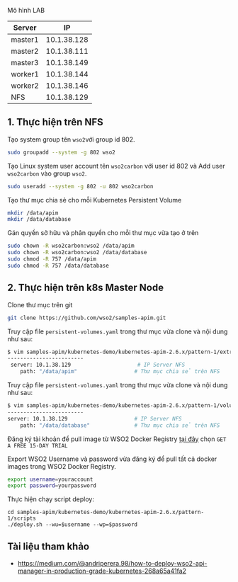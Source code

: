 Mô hình LAB

|Server|IP|
|------|--|
|master1|10.1.38.128|
|master2|10.1.38.111|
|master3|10.1.38.149|
|worker1|10.1.38.144|
|worker2|10.1.38.146|
|NFS|10.1.38.129|

## 1. Thực hiện trên NFS
Tạo system group tên `wso2`với group id 802.
```sh
sudo groupadd --system -g 802 wso2
```
Tạo Linux system user account tên `wso2carbon` với user id 802 và Add user `wso2carbon` vào group `wso2`.
```sh
sudo useradd --system -g 802 -u 802 wso2carbon
```
Tạo thư mục chia sẻ cho mỗi Kubernetes Persistent Volume
```sh
mkdir /data/apim
mkdir /data/database
```
Gán quyền sở hữu và phân quyền cho mỗi thư mục vừa tạo ở trên
```sh
sudo chown -R wso2carbon:wso2 /data/apim
sudo chown -R wso2carbon:wso2 /data/database
sudo chmod -R 757 /data/apim
sudo chmod -R 757 /data/database
```
## 2. Thực hiện trên k8s Master Node
Clone thư mục trên git
```sh
git clone https://github.com/wso2/samples-apim.git
```
Truy cập file `persistent-volumes.yaml` trong thư mục vừa clone và nội dung như sau:
```sh
$ vim samples-apim/kubernetes-demo/kubernetes-apim-2.6.x/pattern-1/extras/rdbms/volumes/persistent-volumes.yaml`
------------------------
 server: 10.1.38.129                     # IP Server NFS
    path: "/data/apim"                  # Thư mục chia sẻ trên NFS
```
Truy cập file `persistent-volumes.yaml` trong thư mục vừa clone và nội dung như sau:
```sh
$ vim samples-apim/kubernetes-demo/kubernetes-apim-2.6.x/pattern-1/volumes/persistent-volumes.yaml
------------------------
server: 10.1.38.129                     # IP Server NFS
    path: "/data/database"              # Thư mục chia sẻ trên NFS
```
Đăng ký tài khoản để pull image từ WSO2 Docker Registry [tại đây](https://wso2.com/subscription) chọn `GET A FREE 15-DAY TRIAL`

Export WSO2 Username và password vừa đăng ký để pull tất cả docker images trong WSO2 Docker Registry.
```sh
export username=youraccount
export password=yourpassword
```
Thực hiện chạy script deploy:
```
cd samples-apim/kubernetes-demo/kubernetes-apim-2.6.x/pattern-1/scripts
./deploy.sh --wu=$username --wp=$password
````
## Tài liệu tham khảo
- https://medium.com/@andriperera.98/how-to-deploy-wso2-api-manager-in-production-grade-kubernetes-268a65a41fa2

